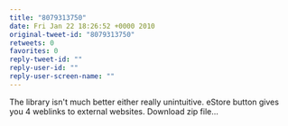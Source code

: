 ```yaml
---
title: "8079313750"
date: Fri Jan 22 18:26:52 +0000 2010
original-tweet-id: "8079313750"
retweets: 0
favorites: 0
reply-tweet-id: ""
reply-user-id: ""
reply-user-screen-name: ""
---
```

The library isn't much better either really unintuitive. eStore button gives you 4 weblinks to external websites. Download zip file...
